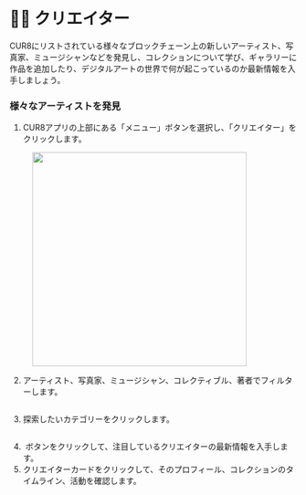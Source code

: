 # 🧑‍🎨 クリエイター

CUR8にリストされている様々なブロックチェーン上の新しいアーティスト、写真家、ミュージシャンなどを発見し、コレクションについて学び、ギャラリーに作品を追加したり、デジタルアートの世界で何が起こっているのか最新情報を入手しましょう。

### 様々なアーティストを発見&#x20;

1. CUR8アプリの上部にある「メニュー」ボタンを選択し、「クリエイター」をクリックします。

<figure><img src="../.gitbook/assets/Screenshot 2025-01-13 at 14.33.00.png" alt="" width="375"><figcaption></figcaption></figure>

2. アーティスト、写真家、ミュージシャン、コレクティブル、著者でフィルターします。

<figure><img src="../.gitbook/assets/Screenshot 2025-01-03 at 13.45.25.png" alt=""><figcaption></figcaption></figure>

3. 探索したいカテゴリーをクリックします。

<figure><img src="../.gitbook/assets/Screenshot 2025-01-03 at 13.48.11.png" alt=""><figcaption></figcaption></figure>

4. <img src="../.gitbook/assets/Screenshot 2025-01-03 at 13.56.17.png" alt="" data-size="line"> ボタンをクリックして、注目しているクリエイターの最新情報を入手します。
5. クリエイターカードをクリックして、そのプロフィール、コレクションのタイムライン、活動を確認します。

<figure><img src="../.gitbook/assets/Screenshot 2025-01-03 at 13.57.40.png" alt=""><figcaption></figcaption></figure>